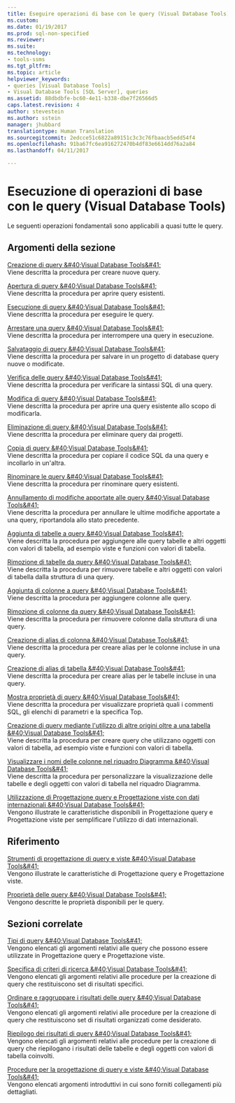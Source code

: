 ```yaml
---
title: Eseguire operazioni di base con le query (Visual Database Tools) | Microsoft Docs
ms.custom: 
ms.date: 01/19/2017
ms.prod: sql-non-specified
ms.reviewer: 
ms.suite: 
ms.technology:
- tools-ssms
ms.tgt_pltfrm: 
ms.topic: article
helpviewer_keywords:
- queries [Visual Database Tools]
- Visual Database Tools [SQL Server], queries
ms.assetid: 88dbdbfe-bc60-4e11-b338-dbe7f26566d5
caps.latest.revision: 4
author: stevestein
ms.author: sstein
manager: jhubbard
translationtype: Human Translation
ms.sourcegitcommit: 2edcce51c6822a89151c3c3c76fbaacb5edd54f4
ms.openlocfilehash: 91ba67fc6ea916272470b4df83e6614dd76a2a84
ms.lasthandoff: 04/11/2017

---
```

# <a name="perform-basic-operations-with-queries-visual-database-tools"></a>Esecuzione di operazioni di base con le query (Visual Database Tools)
Le seguenti operazioni fondamentali sono applicabili a quasi tutte le query.  
  
## <a name="in-this-section"></a>Argomenti della sezione  
[Creazione di query &amp;#40;Visual Database Tools&amp;#41;](../../ssms/visual-db-tools/create-queries-visual-database-tools.md)  
Viene descritta la procedura per creare nuove query.  
  
[Apertura di query &amp;#40;Visual Database Tools&amp;#41;](../../ssms/visual-db-tools/open-queries-visual-database-tools.md)  
Viene descritta la procedura per aprire query esistenti.  
  
[Esecuzione di query &amp;#40;Visual Database Tools&amp;#41;](../../ssms/visual-db-tools/run-queries-visual-database-tools.md)  
Viene descritta la procedura per eseguire le query.  
  
[Arrestare una query &amp;#40;Visual Database Tools&amp;#41;](../../ssms/visual-db-tools/stop-a-query-visual-database-tools.md)  
Viene descritta la procedura per interrompere una query in esecuzione.  
  
[Salvataggio di query &amp;#40;Visual Database Tools&amp;#41;](../../ssms/visual-db-tools/save-queries-visual-database-tools.md)  
Viene descritta la procedura per salvare in un progetto di database query nuove o modificate.  
  
[Verifica delle query &amp;#40;Visual Database Tools&amp;#41;](../../ssms/visual-db-tools/verify-queries-visual-database-tools.md)  
Viene descritta la procedura per verificare la sintassi SQL di una query.  
  
[Modifica di query &amp;#40;Visual Database Tools&amp;#41;](../../ssms/visual-db-tools/modify-queries-visual-database-tools.md)  
Viene descritta la procedura per aprire una query esistente allo scopo di modificarla.  
  
[Eliminazione di query &amp;#40;Visual Database Tools&amp;#41;](../../ssms/visual-db-tools/delete-queries-visual-database-tools.md)  
Viene descritta la procedura per eliminare query dai progetti.  
  
[Copia di query &amp;#40;Visual Database Tools&amp;#41;](../../ssms/visual-db-tools/copy-queries-visual-database-tools.md)  
Viene descritta la procedura per copiare il codice SQL da una query e incollarlo in un'altra.  
  
[Rinominare le query &amp;#40;Visual Database Tools&amp;#41;](../../ssms/visual-db-tools/rename-queries-visual-database-tools.md)  
Viene descritta la procedura per rinominare query esistenti.  
  
[Annullamento di modifiche apportate alle query &amp;#40;Visual Database Tools&amp;#41;](../../ssms/visual-db-tools/discard-changes-made-to-queries-visual-database-tools.md)  
Viene descritta la procedura per annullare le ultime modifiche apportate a una query, riportandola allo stato precedente.  
  
[Aggiunta di tabelle a query &amp;#40;Visual Database Tools&amp;#41;](../../ssms/visual-db-tools/add-tables-to-queries-visual-database-tools.md)  
Viene descritta la procedura per aggiungere alle query tabelle e altri oggetti con valori di tabella, ad esempio viste e funzioni con valori di tabella.  
  
[Rimozione di tabelle da query &amp;#40;Visual Database Tools&amp;#41;](../../ssms/visual-db-tools/remove-tables-from-queries-visual-database-tools.md)  
Viene descritta la procedura per rimuovere tabelle e altri oggetti con valori di tabella dalla struttura di una query.  
  
[Aggiunta di colonne a query &amp;#40;Visual Database Tools&amp;#41;](../../ssms/visual-db-tools/add-columns-to-queries-visual-database-tools.md)  
Viene descritta la procedura per aggiungere colonne alle query.  
  
[Rimozione di colonne da query &amp;#40;Visual Database Tools&amp;#41;](../../ssms/visual-db-tools/remove-columns-from-queries-visual-database-tools.md)  
Viene descritta la procedura per rimuovere colonne dalla struttura di una query.  
  
[Creazione di alias di colonna &amp;#40;Visual Database Tools&amp;#41;](../../ssms/visual-db-tools/create-column-aliases-visual-database-tools.md)  
Viene descritta la procedura per creare alias per le colonne incluse in una query.  
  
[Creazione di alias di tabella &amp;#40;Visual Database Tools&amp;#41;](../../ssms/visual-db-tools/create-table-aliases-visual-database-tools.md)  
Viene descritta la procedura per creare alias per le tabelle incluse in una query.  
  
[Mostra proprietà di query &amp;#40;Visual Database Tools&amp;#41;](../../ssms/visual-db-tools/show-query-properties-visual-database-tools.md)  
Viene descritta la procedura per visualizzare proprietà quali i commenti SQL, gli elenchi di parametri e la specifica Top.  
  
[Creazione di query mediante l'utilizzo di altre origini oltre a una tabella &amp;#40;Visual Database Tools&amp;#41;](../../ssms/visual-db-tools/create-queries-using-something-besides-a-table-visual-database-tools.md)  
Viene descritta la procedura per creare query che utilizzano oggetti con valori di tabella, ad esempio viste e funzioni con valori di tabella.  
  
[Visualizzare i nomi delle colonne nel riquadro Diagramma &amp;#40;Visual Database Tools&amp;#41;](../../ssms/visual-db-tools/show-column-names-in-the-diagram-pane-visual-database-tools.md)  
Viene descritta la procedura per personalizzare la visualizzazione delle tabelle e degli oggetti con valori di tabella nel riquadro Diagramma.  
  
[Utilizzazione di Progettazione query e Progettazione viste con dati internazionali &amp;#40;Visual Database Tools&amp;#41;](../../ssms/visual-db-tools/use-the-query-and-view-designer-with-international-data-visual-database-tools.md)  
Vengono illustrate le caratteristiche disponibili in Progettazione query e Progettazione viste per semplificare l'utilizzo di dati internazionali.  
  
## <a name="reference"></a>Riferimento  
[Strumenti di progettazione di query e viste &amp;#40;Visual Database Tools&amp;#41;](../../ssms/visual-db-tools/query-and-view-designer-tools-visual-database-tools.md)  
Vengono illustrate le caratteristiche di Progettazione query e Progettazione viste.  
  
[Proprietà delle query &amp;#40;Visual Database Tools&amp;#41;](../../ssms/visual-db-tools/query-properties-visual-database-tools.md)  
Vengono descritte le proprietà disponibili per le query.  
  
## <a name="related-sections"></a>Sezioni correlate  
[Tipi di query &amp;#40;Visual Database Tools&amp;#41;](../../ssms/visual-db-tools/types-of-queries-visual-database-tools.md)  
Vengono elencati gli argomenti relativi alle query che possono essere utilizzate in Progettazione query e Progettazione viste.  
  
[Specifica di criteri di ricerca &amp;#40;Visual Database Tools&amp;#41;](../../ssms/visual-db-tools/specify-search-criteria-visual-database-tools.md)  
Vengono elencati gli argomenti relativi alle procedure per la creazione di query che restituiscono set di risultati specifici.  
  
[Ordinare e raggruppare i risultati delle query &amp;#40;Visual Database Tools&amp;#41;](../../ssms/visual-db-tools/sort-and-group-query-results-visual-database-tools.md)  
Vengono elencati gli argomenti relativi alle procedure per la creazione di query che restituiscono set di risultati organizzati come desiderato.  
  
[Riepilogo dei risultati di query &amp;#40;Visual Database Tools&amp;#41;](../../ssms/visual-db-tools/summarize-query-results-visual-database-tools.md)  
Vengono elencati gli argomenti relativi alle procedure per la creazione di query che riepilogano i risultati delle tabelle e degli oggetti con valori di tabella coinvolti.  
  
[Procedure per la progettazione di query e viste &amp;#40;Visual Database Tools&amp;#41;](../../ssms/visual-db-tools/design-queries-and-views-how-to-topics-visual-database-tools.md)  
Vengono elencati argomenti introduttivi in cui sono forniti collegamenti più dettagliati.  
  

